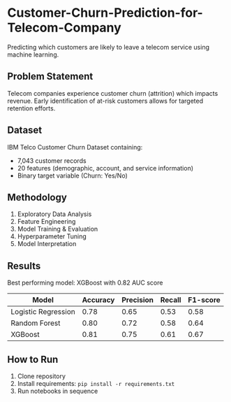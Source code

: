 # Customer-Churn-Prediction-for-Telecom-Company
Predicting which customers are likely to leave a telecom service using machine learning.

## Problem Statement
Telecom companies experience customer churn (attrition) which impacts revenue. Early identification of at-risk customers allows for targeted retention efforts.

## Dataset
IBM Telco Customer Churn Dataset containing:
- 7,043 customer records
- 20 features (demographic, account, and service information)
- Binary target variable (Churn: Yes/No)

## Methodology
1. Exploratory Data Analysis
2. Feature Engineering
3. Model Training & Evaluation
4. Hyperparameter Tuning
5. Model Interpretation

## Results
Best performing model: XGBoost with 0.82 AUC score

| Model               | Accuracy | Precision | Recall | F1-score |
|---------------------|----------|-----------|--------|----------|
| Logistic Regression | 0.78     | 0.65      | 0.53   | 0.58     |
| Random Forest       | 0.80     | 0.72      | 0.58   | 0.64     |
| XGBoost             | 0.81     | 0.75      | 0.61   | 0.67     |

## How to Run
1. Clone repository
2. Install requirements: `pip install -r requirements.txt`
3. Run notebooks in sequence